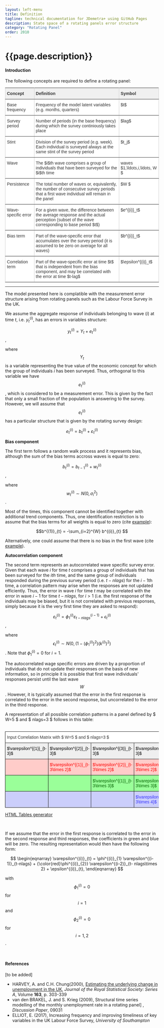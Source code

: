 ```yaml
---
layout: left-menu
title: Definition
tagline: technical documentation for JDemetra+ using GitHub Pages
description: State space of a rotating panels error structure
category: "Rotating Panel"
order: 2010
---
```


# {{page.description}}

#### Introduction

The following concepts are required to define a rotating panel:

<style type="text/css">
.tg  {border-collapse:collapse;border-spacing:0;border-color:#ccc;margin:0px auto;}
.tg td{font-family:Arial, sans-serif;font-size:14px;padding:10px 5px;border-style:solid;border-width:1px;overflow:hidden;word-break:normal;border-color:#ccc;color:#333;background-color:#fff;}
.tg th{font-family:Arial, sans-serif;font-size:14px;font-weight:normal;padding:10px 5px;border-style:solid;border-width:1px;overflow:hidden;word-break:normal;border-color:#ccc;color:#333;background-color:#f0f0f0;}
.tg .tg-if4e{background-color:#f9f9f9;font-weight:bold;border-color:inherit;text-align:left;vertical-align:top}
.tg .tg-fymr{font-weight:bold;border-color:inherit;text-align:left;vertical-align:top}
.tg .tg-btxf{background-color:#f9f9f9;border-color:inherit;text-align:left;vertical-align:top}
.tg .tg-0pky{border-color:inherit;text-align:left;vertical-align:top}
.tg-sort-header::-moz-selection{background:0 0}.tg-sort-header::selection{background:0 0}.tg-sort-header{cursor:pointer}.tg-sort-header:after{content:'';float:right;margin-top:7px;border-width:0 5px 5px;border-style:solid;border-color:#404040 transparent;visibility:hidden}.tg-sort-header:hover:after{visibility:visible}.tg-sort-asc:after,.tg-sort-asc:hover:after,.tg-sort-desc:after{visibility:visible;opacity:.4}.tg-sort-desc:after{border-bottom:none;border-width:5px 5px 0}@media screen and (max-width: 767px) {.tg {width: auto !important;}.tg col {width: auto !important;}.tg-wrap {overflow-x: auto;-webkit-overflow-scrolling: touch;margin: auto 0px;}}</style>
<div class="tg-wrap"><table id="tg-rBYYg" class="tg">
  <tr>
    <th class="tg-0pky"><b>Concept</b></th>
    <th class="tg-0pky"><b>Definition</b></th>
    <th class="tg-0pky"><b>Symbol</b></th>
   </tr>
  <tr>
    <td class="tg-0pky">Base frequency</td>
    <td class="tg-0pky"> Frequency of the model latent variables (e.g. months, quarters)     </td>
    <td class="tg-0pky"> $t$ </td>
   </tr>
 <tr>
    <td class="tg-0pky">Survey period</td>
    <td class="tg-0pky"> Number of periods (in the base frequency) during which the survey continiously takes place </td>
    <td class="tg-0pky">  $lag$ </td>
   </tr>
  <tr>
    <td class="tg-0pky">Stint</td>
    <td class="tg-0pky"> Division of the survey period (e.g. week). Each individual is surveyed always at the same stint of the survey period   </td>
    <td class="tg-0pky"> $t_j$</td>
  </tr>
  <tr>
    <td class="tg-0pky">Wave</td>
    <td class="tg-0pky"> The $i$th wave comprises a group of individuals that have been surveyed for the $i$th time  </td>
    <td class="tg-0pky"> waves $1,\ldots,i,\ldots,   W $ </td>
  </tr>
    <tr>
    <td class="tg-0pky">Persistence</td>
    <td class="tg-0pky"> The total number of waves or, equivalently, the number of consecutive survey periods that a first wave individual will remain in the panel </td>
    <td class="tg-0pky"> $W $ </td>
  </tr>
  <tr>
    <td class="tg-0pky">Wave-specific error</td>
    <td class="tg-0pky"> For a given wave, the difference between the average response and the actual perception (subset of the wave corresponding to base period $t$)      </td>
    <td class="tg-0pky"> $e^{(i)}_t$ </td>
  </tr>
    <tr>
    <td class="tg-0pky">Bias term</td>
    <td class="tg-0pky"> Part of the wave-specific error that accumulates over the survey period (it is assumed to be zero on average for all waves)     </td>
    <td class="tg-0pky"> $b^{(i)}_t$ </td>
  </tr>
    <tr>
    <td class="tg-0pky">Correlation term</td>
    <td class="tg-0pky"> Part of the wave-specific error at time $t$ that is independent from the bias component, and may be correlated with the error at time $t-lag$       </td>
    <td class="tg-0pky"> $\epsilon^{(i)}_t$</td>
  </tr>
</table></div>
<script charset="utf-8">var TGSort=window.TGSort||function(n){"use strict";function r(n){return n.length}function t(n,t){if(n)for(var e=0,a=r(n);a>e;++e)t(n[e],e)}function e(n){return n.split("").reverse().join("")}function a(n){var e=n[0];return t(n,function(n){for(;!n.startsWith(e);)e=e.substring(0,r(e)-1)}),r(e)}function o(n,r){return-1!=n.map(r).indexOf(!0)}function u(n,r){return function(t){var e="";return t.replace(n,function(n,t,a){return e=t.replace(r,"")+"."+(a||"").substring(1)}),l(e)}}function i(n){var t=l(n);return!isNaN(t)&&r(""+t)+1>=r(n)?t:NaN}function s(n){var e=[];return t([i,m,g],function(t){var a;r(e)||o(a=n.map(t),isNaN)||(e=a)}),e}function c(n){var t=s(n);if(!r(t)){var o=a(n),u=a(n.map(e)),i=n.map(function(n){return n.substring(o,r(n)-u)});t=s(i)}return t}function f(n){var r=n.map(Date.parse);return o(r,isNaN)?[]:r}function v(n,r){r(n),t(n.childNodes,function(n){v(n,r)})}function d(n){var r,t=[],e=[];return v(n,function(n){var a=n.nodeName;"TR"==a?(r=[],t.push(r),e.push(n)):("TD"==a||"TH"==a)&&r.push(n)}),[t,e]}function p(n){if("TABLE"==n.nodeName){for(var e=d(n),a=e[0],o=e[1],u=r(a),i=u>1&&r(a[0])<r(a[1])?1:0,s=i+1,v=a[i],p=r(v),l=[],m=[],g=[],h=s;u>h;++h){for(var N=0;p>N;++N){r(m)<p&&m.push([]);var T=a[h][N],C=T.textContent||T.innerText||"";m[N].push(C.trim())}g.push(h-s)}var L="tg-sort-asc",E="tg-sort-desc",b=function(){for(var n=0;p>n;++n){var r=v[n].classList;r.remove(L),r.remove(E),l[n]=0}};t(v,function(n,t){l[t]=0;var e=n.classList;e.add("tg-sort-header"),n.addEventListener("click",function(){function n(n,r){var t=d[n],e=d[r];return t>e?a:e>t?-a:a*(n-r)}var a=l[t];b(),a=1==a?-1:+!a,a&&e.add(a>0?L:E),l[t]=a;var i=m[t],v=function(n,r){return a*i[n].localeCompare(i[r])||a*(n-r)},d=c(i);(r(d)||r(d=f(i)))&&(v=n);var p=g.slice();p.sort(v);for(var h=null,N=s;u>N;++N)h=o[N].parentNode,h.removeChild(o[N]);for(var N=s;u>N;++N)h.appendChild(o[s+p[N-s]])})})}}var l=parseFloat,m=u(/^(?:\s*)([+-]?(?:\d+)(?:,\d{3})*)(\.\d*)?$/g,/,/g),g=u(/^(?:\s*)([+-]?(?:\d+)(?:\.\d{3})*)(,\d*)?$/g,/\./g);n.addEventListener("DOMContentLoaded",function(){for(var t=n.getElementsByClassName("tg"),e=0;e<r(t);++e)try{p(t[e])}catch(a){}})}(document);</script>

* * *

The model presented here is complatible with the measurement error structure arising from rotating panels such 
as the Labour Force Survey in the UK. 

We assume the aggregate response of individuals belonging to wave ($i$) at time $t$, i.e. $y^{(i)}_{t}$,  has an errors in variables structure:

$$y^{(i)}_{t} = Y_{t} + e^{(i)}_{t}$$,

where  $$Y_{t}$$ is a variable representing the true value of the economic concept for which the group of individuals $i$ has been 
surveyed. Thus, orthogonal to this variable we have $$e^{(i)}_{t}$$, which is considered to be a measurement error. This is given by the
fact that only a small fraction of the population is answering to the survey. However, we will assume that $$e^{(i)}_{t}$$ has a particular structure
that is given by the rotating survey design:

$$e^{(i)}_{t} = b^{(i)}_{t} + \varepsilon^{(i)}_{t}$$

__Bias component__

The first term follows a random walk process and it represents bias, although the sum of the bias terms accross waves is equal to zero:

$$b^{(i)}_{t} = b^{(i)}_{t-1} + w^{(i)}_{t}$$, 

where  $$w^{(i)}_{t} \sim N\left(0, \sigma^2_{i} \right)$$.

Most of the times, this component cannot be identified together with additional trend components. Thus, one identification restriction
is to assume that the bias terms for all weights is equal to zero (cite [example]()): 

$$b^{(1)}_{t} = -\sum_{i=2}^{W} b^{(i)}_{t} $$

Alternatively, one could assume that there is no bias in the first wave (cite [example]()).

__Autocorrelation component__

The second term represents an autocorrelated wave specific survey error. Given that each wave $i$ for time $t$ comprises a group of individuals that has been surveyed 
for the $ith$ time, and the same group of individuals responded during the previous survey period (i.e.  $t-nlags$) for the  $i-1$th time, a correlation pattern 
may arise when the responses are not updated efficiently. Thus, the error in wave $i$ for time $t$ may be correlated with the error 
in wave $i-1$ for time $t-nlags$, for $i>1$ (i.e. the first response of the individuals may be biased, but it is not correlated with previous responses, simply because
it is the very first time they are asked to respond):

$$ \varepsilon^{(i)}_{t} = \phi^{(i)}_{1} \varepsilon^{(i-1)}_{t-nlags} + \epsilon^{(i)}_{t}$$, 

where $$\epsilon^{(i)}_{t} \sim N\left(0, (1-(\phi^{(i)}_{1})^{2})(k^{(i)})^{2}  \right) $$. Note 
that $\phi^{(i)}_{1}=0$ for  $i=1$. 

The autocorrelated wage specific errors are driven by a proportion of individuals that do not update their responses on the basis of new information, so 
in principle it is possible that first wave individuals' responses persist until the last wave $$W$$. However, it is typically assumed that 
the error in the first response is correlated to the error in the second response, but uncorrelated to the error in the third response. 

A representation of all possible correlation patterns in a panel defined by $ W=5 $ and $ nlags=3 $ follows in this table:

<br/>
<style type="text/css">
.tg  {border-collapse:collapse;border-spacing:0;border-color:#ccc;margin:0px auto;}
.tg td{font-family:Arial, sans-serif;font-size:14px;padding:10px 5px;border-style:solid;border-width:1px;overflow:hidden;word-break:normal;border-color:#ccc;color:#333;background-color:#fff;}
.tg th{font-family:Arial, sans-serif;font-size:14px;font-weight:normal;padding:10px 5px;border-style:solid;border-width:1px;overflow:hidden;word-break:normal;border-color:#ccc;color:#333;background-color:#f0f0f0;}
.tg .tg-zhlz{background-color:#9aff99;color:#fe0000;border-color:#000000;text-align:left;vertical-align:top}
.tg .tg-4fps{background-color:#efefef;color:#000000;border-color:#000000;text-align:left;vertical-align:top}
.tg .tg-64au{background-color:#ffffff;color:#3531ff;border-color:#c0c0c0;text-align:left;vertical-align:top}
.tg .tg-vq2r{background-color:#ffccc9;color:#000000;border-color:#000000;text-align:left;vertical-align:top}
.tg .tg-2iub{background-color:#efefef;color:#000000;border-color:#000000;text-align:left;vertical-align:top}
.tg .tg-ephz{background-color:#ffffff;color:#32cb00;border-color:#c0c0c0;text-align:left;vertical-align:top}
.tg .tg-msbt{background-color:#cbcefb;color:#fe0000;border-color:#000000;text-align:left;vertical-align:top}
.tg .tg-h7fs{background-color:#9aff99;color:#000000;border-color:#000000;text-align:left;vertical-align:top}
.tg .tg-ajer{background-color:#ffccc9;color:#3531ff;border-color:#000000;text-align:left;vertical-align:top}
.tg .tg-hc6b{background-color:#efefef;color:#3531ff;border-color:#000000;text-align:left;vertical-align:top}
.tg .tg-ns90{background-color:#ffccc9;color:#036400;border-color:#000000;text-align:left;vertical-align:top}
.tg .tg-dn45{background-color:#ffffff;color:#fe0000;border-color:#c0c0c0;text-align:left;vertical-align:top}
.tg .tg-iks7{background-color:#ffffff;border-color:#000000;text-align:left;vertical-align:top}
.tg .tg-f6zi{background-color:#efefef;color:#fe0000;border-color:#000000;text-align:left;vertical-align:top}
.tg .tg-9gyk{background-color:#efefef;color:#036400;border-color:#000000;text-align:left;vertical-align:top}
.tg .tg-alwn{background-color:#ffffff;color:#000000;border-color:#c0c0c0;text-align:left;vertical-align:top}
.tg .tg-lzr2{background-color:#ffccc9;color:#fe0000;border-color:#000000;text-align:left;vertical-align:top}
.tg .tg-usd3{background-color:#9aff99;color:#036400;border-color:#000000;text-align:left;vertical-align:top}
.tg .tg-817c{background-color:#9aff99;color:#3531ff;border-color:#000000;text-align:left;vertical-align:top}
.tg .tg-zjti{background-color:#cbcefb;color:#000000;border-color:#000000;text-align:left;vertical-align:top}
.tg .tg-7hn9{background-color:#cbcefb;color:#036400;border-color:#000000;text-align:left;vertical-align:top}
.tg .tg-kqhi{background-color:#cbcefb;color:#3531ff;border-color:#000000;text-align:left;vertical-align:top}
.tg-sort-header::-moz-selection{background:0 0}.tg-sort-header::selection{background:0 0}.tg-sort-header{cursor:pointer}.tg-sort-header:after{content:'';float:right;margin-top:7px;border-width:0 5px 5px;border-style:solid;border-color:#404040 transparent;visibility:hidden}.tg-sort-header:hover:after{visibility:visible}.tg-sort-asc:after,.tg-sort-asc:hover:after,.tg-sort-desc:after{visibility:visible;opacity:.4}.tg-sort-desc:after{border-bottom:none;border-width:5px 5px 0}@media screen and (max-width: 767px) {.tg {width: auto !important;}.tg col {width: auto !important;}.tg-wrap {overflow-x: auto;-webkit-overflow-scrolling: touch;margin: auto 0px;}}</style>
<div class="tg-wrap"><table id="tg-qig81" class="tg">
  <tr>
    <th class="tg-iks7" colspan="4">Input Correlation Matrix with $ W=5 $ and $ nlags=3 $</th>
    <th class="tg-4fps">$\varepsilon^{(1)}_{t}$</th>
    <th class="tg-4fps">$\varepsilon^{(2)}_{t}$</th>
    <th class="tg-4fps">$\varepsilon^{(3)}_{t}$</th>
    <th class="tg-4fps">$\varepsilon^{(4)}_{t}$</th>
    <th class="tg-4fps">$\varepsilon^{(5)}_{t}$</th>
  </tr>
  <tr>
    <td class="tg-2iub">$\varepsilon^{(1)}_{t-3}$</td>
    <td class="tg-2iub">$\varepsilon^{(2)}_{t-3}$ </td>
    <td class="tg-2iub">$\varepsilon^{(3)}_{t-3}$</td>
    <td class="tg-2iub">$\varepsilon^{(4)}_{t-3}$</td>
    <td class="tg-wltw">0</td>
    <td class="tg-alwn">$\phi^{2}_{1}$</td>
    <td class="tg-alwn">$\phi^{3}_{1}$</td>
    <td class="tg-alwn">$\phi^{4}_{1}$</td>
    <td class="tg-alwn">$\phi^{5}_{1}$</td>
  </tr>
  <tr>
    <td class="tg-lzr2"></td>
    <td class="tg-lzr2">$\varepsilon^{(1)}_{t-3\times 2}$</td>
    <td class="tg-lzr2">$\varepsilon^{(2)}_{t-3\times 2}$</td>
    <td class="tg-lzr2">$\varepsilon^{(3)}_{t-3\times 2}$</td>
    <td class="tg-dn45">0</td>
    <td class="tg-dn45">0</td>
    <td class="tg-dn45">$\phi^{3}_{2}$</td>
    <td class="tg-dn45">$\phi^{4}_{2}$</td>
    <td class="tg-dn45">$\phi^{5}_{2}$</td>
  </tr>
  <tr>
    <td class="tg-usd3"></td>
    <td class="tg-usd3"></td>
    <td class="tg-usd3">$\varepsilon^{(1)}_{t-3\times 3}$</td>
    <td class="tg-usd3">$\varepsilon^{(2)}_{t-3\times 3}$</td>
    <td class="tg-ephz">0</td>
    <td class="tg-ephz">0</td>
    <td class="tg-ephz">0</td>
    <td class="tg-ephz">$\phi^{4}_{3}$</td>
    <td class="tg-ephz">$\phi^{5}_{3}$</td>
  </tr>
  <tr>
    <td class="tg-zjti"></td>
    <td class="tg-msbt"></td>
    <td class="tg-7hn9"></td>
    <td class="tg-kqhi">$\varepsilon^{(1)}_{t-3\times 4}$</td>
    <td class="tg-64au">0</td>
    <td class="tg-64au">0</td>
    <td class="tg-64au">0</td>
    <td class="tg-64au">0</td>
    <td class="tg-64au">$\phi^{5}_{1}$</td>
  </tr>
</table></div>
<script charset="utf-8">var TGSort=window.TGSort||function(n){"use strict";function r(n){return n.length}function t(n,t){if(n)for(var e=0,a=r(n);a>e;++e)t(n[e],e)}function e(n){return n.split("").reverse().join("")}function a(n){var e=n[0];return t(n,function(n){for(;!n.startsWith(e);)e=e.substring(0,r(e)-1)}),r(e)}function o(n,r){return-1!=n.map(r).indexOf(!0)}function u(n,r){return function(t){var e="";return t.replace(n,function(n,t,a){return e=t.replace(r,"")+"."+(a||"").substring(1)}),l(e)}}function i(n){var t=l(n);return!isNaN(t)&&r(""+t)+1>=r(n)?t:NaN}function s(n){var e=[];return t([i,m,g],function(t){var a;r(e)||o(a=n.map(t),isNaN)||(e=a)}),e}function c(n){var t=s(n);if(!r(t)){var o=a(n),u=a(n.map(e)),i=n.map(function(n){return n.substring(o,r(n)-u)});t=s(i)}return t}function f(n){var r=n.map(Date.parse);return o(r,isNaN)?[]:r}function v(n,r){r(n),t(n.childNodes,function(n){v(n,r)})}function d(n){var r,t=[],e=[];return v(n,function(n){var a=n.nodeName;"TR"==a?(r=[],t.push(r),e.push(n)):("TD"==a||"TH"==a)&&r.push(n)}),[t,e]}function p(n){if("TABLE"==n.nodeName){for(var e=d(n),a=e[0],o=e[1],u=r(a),i=u>1&&r(a[0])<r(a[1])?1:0,s=i+1,v=a[i],p=r(v),l=[],m=[],g=[],h=s;u>h;++h){for(var N=0;p>N;++N){r(m)<p&&m.push([]);var T=a[h][N],C=T.textContent||T.innerText||"";m[N].push(C.trim())}g.push(h-s)}var L="tg-sort-asc",E="tg-sort-desc",b=function(){for(var n=0;p>n;++n){var r=v[n].classList;r.remove(L),r.remove(E),l[n]=0}};t(v,function(n,t){l[t]=0;var e=n.classList;e.add("tg-sort-header"),n.addEventListener("click",function(){function n(n,r){var t=d[n],e=d[r];return t>e?a:e>t?-a:a*(n-r)}var a=l[t];b(),a=1==a?-1:+!a,a&&e.add(a>0?L:E),l[t]=a;var i=m[t],v=function(n,r){return a*i[n].localeCompare(i[r])||a*(n-r)},d=c(i);(r(d)||r(d=f(i)))&&(v=n);var p=g.slice();p.sort(v);for(var h=null,N=s;u>N;++N)h=o[N].parentNode,h.removeChild(o[N]);for(var N=s;u>N;++N)h.appendChild(o[s+p[N-s]])})})}}var l=parseFloat,m=u(/^(?:\s*)([+-]?(?:\d+)(?:,\d{3})*)(\.\d*)?$/g,/,/g),g=u(/^(?:\s*)([+-]?(?:\d+)(?:\.\d{3})*)(,\d*)?$/g,/\./g);n.addEventListener("DOMContentLoaded",function(){for(var t=n.getElementsByClassName("tg"),e=0;e<r(t);++e)try{p(t[e])}catch(a){}})}(document);</script>


[HTML Tables generator](https://www.tablesgenerator.com/html_tables)
	

<br/>


If we assume that the error in the first response is correlated to the error in the second response and third responses, the coefficients in 
green and blue will be zero. The resulting representation would then have the following form:

$$
\begin{eqnarray}
\varepsilon^{(i)}_{t} = \phi^{(i)}_{1} \varepsilon^{(i-1)}_{t-nlags} + {\color{red}\phi^{(i)}_{2}} \varepsilon^{(i-2)}_{t- nlags\times 2} + \epsilon^{(i)}_{t}, 
\end{eqnarray}
$$

with  $$ \phi^{(i)}_{1}=0 $$ for  $$ i=1 $$ and  $$ \phi^{(i)}_{2}=0 $$  for $$ i=1,2 $$. 

<br/>

#### References

[to be added]
  
 - HARVEY, A. and C.H. Chung(2000),  [Estimating the underlying change in unemployment in the UK](https://doi.org/10.1111/1467-985X.00171), *Journal of the Royal Statistical Society: Series A*, Volume **163**, p. 303-339
 - van den BRAKEL, J. and S. Krieg (2009),  Structural time series modelling of the monthly unemployment rate in a rotating panel] , *Discussion Paper*, 09031
 - ELLIOT, E. (2017),  Increasing frequency and improving timeliness of key variables in the UK Labour Force Survey, *University of Southampton*
 

